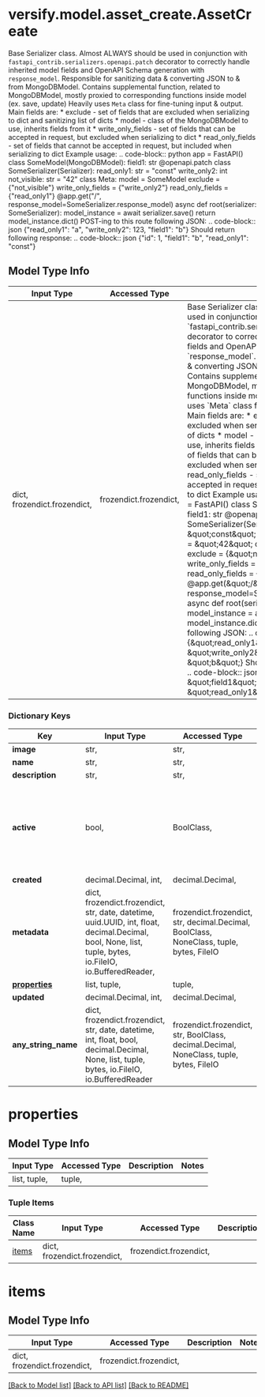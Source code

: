 # versify.model.asset_create.AssetCreate

Base Serializer class.  Almost ALWAYS should be used in conjunction with `fastapi_contrib.serializers.openapi.patch` decorator to correctly handle inherited model fields and OpenAPI Schema generation with `response_model`.  Responsible for sanitizing data & converting JSON to & from MongoDBModel.  Contains supplemental function, related to MongoDBModel, mostly proxied to corresponding functions inside model (ex. save, update)  Heavily uses `Meta` class for fine-tuning input & output. Main fields are:     * exclude - set of fields that are excluded when serializing to dict                 and sanitizing list of dicts     * model - class of the MongoDBModel to use, inherits fields from it     * write_only_fields - set of fields that can be accepted in request,                           but excluded when serializing to dict     * read_only_fields - set of fields that cannot be accepted in request,                           but included when serializing to dict  Example usage:  .. code-block:: python      app = FastAPI()       class SomeModel(MongoDBModel):         field1: str       @openapi.patch     class SomeSerializer(Serializer):         read_only1: str = \"const\"         write_only2: int         not_visible: str = \"42\"          class Meta:             model = SomeModel             exclude = {\"not_visible\"}             write_only_fields = {\"write_only2\"}             read_only_fields = {\"read_only1\"}       @app.get(\"/\", response_model=SomeSerializer.response_model)     async def root(serializer: SomeSerializer):         model_instance = await serializer.save()         return model_instance.dict()  POST-ing to this route following JSON:  .. code-block:: json      {\"read_only1\": \"a\", \"write_only2\": 123, \"field1\": \"b\"}  Should return following response:  .. code-block:: json      {\"id\": 1, \"field1\": \"b\", \"read_only1\": \"const\"}

## Model Type Info
Input Type | Accessed Type | Description | Notes
------------ | ------------- | ------------- | -------------
dict, frozendict.frozendict,  | frozendict.frozendict,  | Base Serializer class.  Almost ALWAYS should be used in conjunction with &#x60;fastapi_contrib.serializers.openapi.patch&#x60; decorator to correctly handle inherited model fields and OpenAPI Schema generation with &#x60;response_model&#x60;.  Responsible for sanitizing data &amp; converting JSON to &amp; from MongoDBModel.  Contains supplemental function, related to MongoDBModel, mostly proxied to corresponding functions inside model (ex. save, update)  Heavily uses &#x60;Meta&#x60; class for fine-tuning input &amp; output. Main fields are:     * exclude - set of fields that are excluded when serializing to dict                 and sanitizing list of dicts     * model - class of the MongoDBModel to use, inherits fields from it     * write_only_fields - set of fields that can be accepted in request,                           but excluded when serializing to dict     * read_only_fields - set of fields that cannot be accepted in request,                           but included when serializing to dict  Example usage:  .. code-block:: python      app &#x3D; FastAPI()       class SomeModel(MongoDBModel):         field1: str       @openapi.patch     class SomeSerializer(Serializer):         read_only1: str &#x3D; \&quot;const\&quot;         write_only2: int         not_visible: str &#x3D; \&quot;42\&quot;          class Meta:             model &#x3D; SomeModel             exclude &#x3D; {\&quot;not_visible\&quot;}             write_only_fields &#x3D; {\&quot;write_only2\&quot;}             read_only_fields &#x3D; {\&quot;read_only1\&quot;}       @app.get(\&quot;/\&quot;, response_model&#x3D;SomeSerializer.response_model)     async def root(serializer: SomeSerializer):         model_instance &#x3D; await serializer.save()         return model_instance.dict()  POST-ing to this route following JSON:  .. code-block:: json      {\&quot;read_only1\&quot;: \&quot;a\&quot;, \&quot;write_only2\&quot;: 123, \&quot;field1\&quot;: \&quot;b\&quot;}  Should return following response:  .. code-block:: json      {\&quot;id\&quot;: 1, \&quot;field1\&quot;: \&quot;b\&quot;, \&quot;read_only1\&quot;: \&quot;const\&quot;} | 

### Dictionary Keys
Key | Input Type | Accessed Type | Description | Notes
------------ | ------------- | ------------- | ------------- | -------------
**image** | str,  | str,  |  | 
**name** | str,  | str,  |  | 
**description** | str,  | str,  |  | 
**active** | bool,  | BoolClass,  |  | [optional] if omitted the server will use the default value of True
**created** | decimal.Decimal, int,  | decimal.Decimal,  |  | [optional] 
**metadata** | dict, frozendict.frozendict, str, date, datetime, uuid.UUID, int, float, decimal.Decimal, bool, None, list, tuple, bytes, io.FileIO, io.BufferedReader,  | frozendict.frozendict, str, decimal.Decimal, BoolClass, NoneClass, tuple, bytes, FileIO |  | [optional] if omitted the server will use the default value of {}
**[properties](#properties)** | list, tuple,  | tuple,  |  | [optional] 
**updated** | decimal.Decimal, int,  | decimal.Decimal,  |  | [optional] 
**any_string_name** | dict, frozendict.frozendict, str, date, datetime, int, float, bool, decimal.Decimal, None, list, tuple, bytes, io.FileIO, io.BufferedReader | frozendict.frozendict, str, BoolClass, decimal.Decimal, NoneClass, tuple, bytes, FileIO | any string name can be used but the value must be the correct type | [optional]

# properties

## Model Type Info
Input Type | Accessed Type | Description | Notes
------------ | ------------- | ------------- | -------------
list, tuple,  | tuple,  |  | 

### Tuple Items
Class Name | Input Type | Accessed Type | Description | Notes
------------- | ------------- | ------------- | ------------- | -------------
[items](#items) | dict, frozendict.frozendict,  | frozendict.frozendict,  |  | 

# items

## Model Type Info
Input Type | Accessed Type | Description | Notes
------------ | ------------- | ------------- | -------------
dict, frozendict.frozendict,  | frozendict.frozendict,  |  | 

[[Back to Model list]](../../README.md#documentation-for-models) [[Back to API list]](../../README.md#documentation-for-api-endpoints) [[Back to README]](../../README.md)

